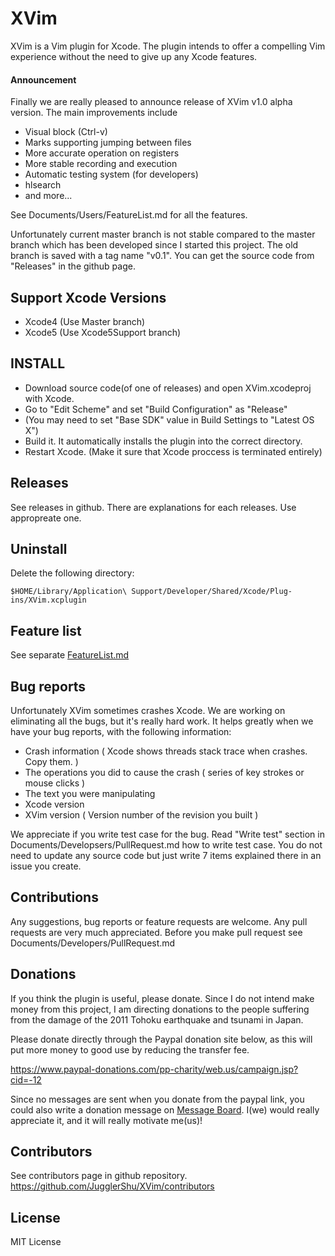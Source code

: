 # XVim
  XVim is a Vim plugin for Xcode. The plugin intends to offer a compelling Vim experience without the need to give up any Xcode features.

#### Announcement
  Finally we are really pleased to announce release of XVim v1.0 alpha version.
  The main improvements include

  - Visual block (Ctrl-v)
  - Marks supporting jumping between files
  - More accurate operation on registers
  - More stable recording and execution
  - Automatic testing system (for developers)
  - hlsearch
  - and more...

  See Documents/Users/FeatureList.md for all the features.

  Unfortunately current master branch is not stable compared to the master branch which has been developed since I started this project. The old branch is saved with a tag name "v0.1". You can get the source code from "Releases" in the github page.

## Support Xcode Versions
  - Xcode4 (Use Master branch)
  - Xcode5 (Use Xcode5Support branch)

## INSTALL
 - Download source code(of one of releases) and open XVim.xcodeproj with Xcode.
 - Go to "Edit Scheme" and set "Build Configuration" as "Release"
 - (You may need to set "Base SDK" value in Build Settings to "Latest OS X")
 - Build it. It automatically installs the plugin into the correct directory.
 - Restart Xcode. (Make it sure that Xcode proccess is terminated entirely)

## Releases
 See releases in github. There are explanations for each releases. Use appropreate one.

## Uninstall
  Delete the following directory:

    $HOME/Library/Application\ Support/Developer/Shared/Xcode/Plug-ins/XVim.xcplugin

## Feature list
  See separate [FeatureList.md](https://github.com/JugglerShu/XVim/blob/master/Documents/Users/FeatureList.md)

## Bug reports
  Unfortunately XVim sometimes crashes Xcode. We are working on eliminating all the bugs, but it's really hard work.
  It helps greatly when we have your bug reports, with the following information:

   * Crash information ( Xcode shows threads stack trace when crashes. Copy them. )
   * The operations you did to cause the crash ( series of key strokes or mouse clicks )
   * The text you were manipulating
   * Xcode version 
   * XVim version ( Version number of the revision you built )
  
  We appreciate if you write test case for the bug. Read "Write test" section in Documents/Developsers/PullRequest.md how to write test case. You do not need to update any source code but just write 7 items explained there in an issue you create.

## Contributions
  Any suggestions, bug reports or feature requests are welcome.
  Any pull requests are very much appreciated.
  Before you make pull request see Documents/Developers/PullRequest.md

## Donations
  If you think the plugin is useful, please donate.
  Since I do not intend make money from this project, I am directing donations
  to the people suffering from the damage of the 2011 Tohoku earthquake and tsunami in Japan.

  Please donate directly through the Paypal donation site below, as
  this will put more money to good use by reducing the transfer fee.

  https://www.paypal-donations.com/pp-charity/web.us/campaign.jsp?cid=-12

  Since no messages are sent when you donate from the paypal link, you could also write a donation message on
  [Message Board]( https://github.com/JugglerShu/XVim/wiki/Donation-messages-to-XVim ).
  I(we) would really appreciate it, and it will really motivate me(us)!

## Contributors
  See contributors page in github repository.
  https://github.com/JugglerShu/XVim/contributors

## License
  MIT License

